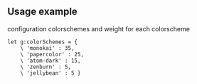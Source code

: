 ## Usage example

configuration colorschemes and weight for each colorscheme

```vim
let g:colorSchemes = {
    \ 'monokai' : 35,
    \ 'papercolor' : 25,
    \ 'atom-dark' : 15,
    \ 'zenburn' : 5,
    \ 'jellybean' : 5 }
```

